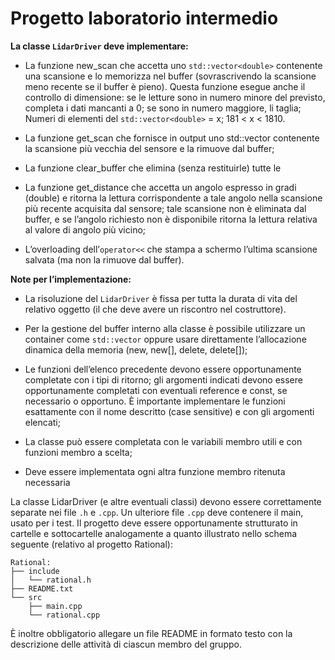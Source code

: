 # Progetto laboratorio intermedio

**La classe `LidarDriver` deve implementare:**

 - La funzione new_scan che accetta uno `std::vector<double>` contenente
   una scansione e lo memorizza nel buffer (sovrascrivendo la scansione
   meno recente se il buffer è pieno).  Questa funzione esegue anche il
   controllo di dimensione: se le letture sono in numero minore del
   previsto, completa i dati mancanti a 0;  se sono in numero maggiore,
   li taglia;
   Numeri di elementi del `std::vector<double>` = x; 181 < x < 1810.
 - La funzione get_scan che fornisce in output uno std::vector<double>
   contenente la scansione più vecchia del sensore e la rimuove dal
   buffer;
 - La funzione clear_buffer che elimina (senza restituirle) tutte le
 - La funzione get_distance che accetta un angolo espresso in gradi
   (double) e ritorna la lettura corrispondente a tale angolo nella
   scansione più recente acquisita dal sensore;  tale scansione non è
   eliminata dal buffer, e se l’angolo richiesto non è disponibile
   ritorna la lettura relativa al valore di angolo più vicino;
   
 - L’overloading dell’`operator<<` che stampa a schermo l’ultima scansione
   salvata (ma non la rimuove dal buffer).

**Note per l’implementazione:**

 - La risoluzione del `LidarDriver` è fissa per tutta la durata di vita
   del relativo oggetto (il che deve avere un riscontro nel
   costruttore).
 - Per la gestione del buffer interno alla classe è possibile utilizzare
   un container come `std::vector` oppure usare direttamente l’allocazione
   dinamica della memoria (new, new[], delete, delete[]);
   
 - Le funzioni dell’elenco precedente devono essere opportunamente
   completate con i tipi di ritorno; gli argomenti indicati devono
   essere opportunamente completati con eventuali reference e const, se
   necessario o opportuno. È importante implementare le funzioni
   esattamente con il nome descritto (case sensitive) e con gli
   argomenti elencati;
 - La classe può essere completata con le variabili membro utili e con
   funzioni membro a scelta;
 - Deve essere implementata ogni altra funzione membro ritenuta
   necessaria
   
La classe LidarDriver (e altre eventuali classi) devono essere correttamente separate nei file `.h` e `.cpp`. Un ulteriore file `.cpp` deve contenere il main, usato per i test. 
Il progetto deve essere opportunamente strutturato in cartelle e sottocartelle analogamente a quanto illustrato nello schema seguente (relativo al progetto Rational):

    Rational:
    ├── include
    │   └── rational.h
    ├── README.txt
    └── src
        ├── main.cpp
        └── rational.cpp

È inoltre obbligatorio allegare un file README in formato testo con la descrizione delle attività di ciascun membro del gruppo.
